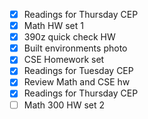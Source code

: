 - [x] Readings for Thursday CEP
- [x] Math HW set 1
- [x] 390z quick check HW
- [x] Built environments photo
- [x] CSE Homework set
- [x] Readings for Tuesday CEP
- [x] Review Math and CSE hw
- [x] Readings for Thursday CEP
- [ ] Math 300 HW set 2